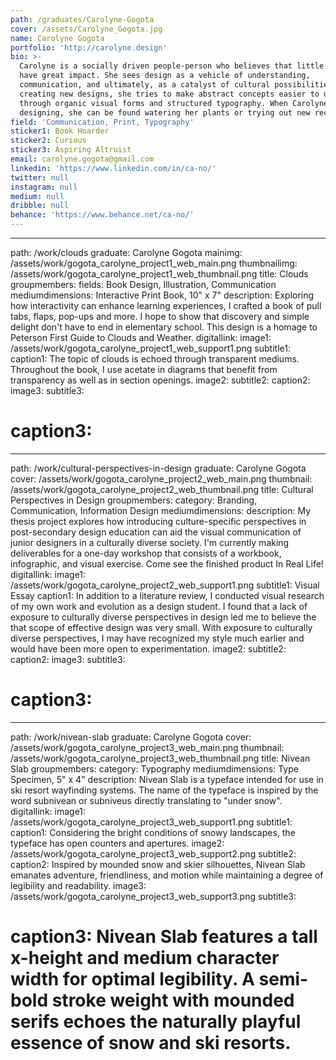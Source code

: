 ```yaml
---
path: /graduates/Carolyne-Gogota
cover: /assets/Carolyne_Gogota.jpg
name: Carolyne Gogota
portfolio: 'http://carolyne.design'
bio: >-
  Carolyne is a socially driven people-person who believes that little changes
  have great impact. She sees design as a vehicle of understanding,
  communication, and ultimately, as a catalyst of cultural possibilities. When
  creating new designs, she tries to make abstract concepts easier to understand
  through organic visual forms and structured typography. When Carolyne is not
  designing, she can be found watering her plants or trying out new recipes.
field: 'Communication, Print, Typography'
sticker1: Book Hoarder
sticker2: Curious
sticker3: Aspiring Altruist
email: carolyne.gogota@gmail.com
linkedin: 'https://www.linkedin.com/in/ca-no/'
twitter: null
instagram: null
medium: null
dribble: null
behance: 'https://www.behance.net/ca-no/'
---
```


--------------------------------------------------------------------------------

path: /work/clouds graduate: Carolyne Gogota mainimg: /assets/work/gogota_carolyne_project1_web_main.png thumbnailimg: /assets/work/gogota_carolyne_project1_web_thumbnail.png title: Clouds groupmembers: fields: Book Design, Illustration, Communication mediumdimensions: Interactive Print Book, 10" x 7" description: Exploring how interactivity can enhance learning experiences, I crafted a book of pull tabs, flaps, pop-ups and more. I hope to show that discovery and simple delight don't have to end in elementary school. This design is a homage to Peterson First Guide to Clouds and Weather. digitallink: image1: /assets/work/gogota_carolyne_project1_web_support1.png subtitle1: caption1: The topic of clouds is echoed through transparent mediums. Throughout the book, I use acetate in diagrams that benefit from transparency as well as in section openings. image2: subtitle2: caption2: image3: subtitle3:

# caption3:

--------------------------------------------------------------------------------

path: /work/cultural-perspectives-in-design graduate: Carolyne Gogota cover: /assets/work/gogota_carolyne_project2_web_main.png thumbnail: /assets/work/gogota_carolyne_project2_web_thumbnail.png title: Cultural Perspectives in Design groupmembers: category: Branding, Communication, Information Design mediumdimensions: description: My thesis project explores how introducing culture-specific perspectives in post-secondary design education can aid the visual communication of junior designers in a culturally diverse society. I'm currently making deliverables for a one-day workshop that consists of a workbook, infographic, and visual exercise. Come see the finished product In Real Life! digitallink: image1: /assets/work/gogota_carolyne_project2_web_support1.png subtitle1: Visual Essay caption1: In addition to a literature review, I conducted visual research of my own work and evolution as a design student. I found that a lack of exposure to culturally diverse perspectives in design led me to believe the that scope of effective design was very small. With exposure to culturally diverse perspectives, I may have recognized my style much earlier and would have been more open to experimentation. image2: subtitle2: caption2: image3: subtitle3:

# caption3:

--------------------------------------------------------------------------------

path: /work/nivean-slab graduate: Carolyne Gogota cover: /assets/work/gogota_carolyne_project3_web_main.png thumbnail: /assets/work/gogota_carolyne_project3_web_thumbnail.png title: Nivean Slab groupmembers: category: Typography mediumdimensions: Type Specimen, 5" x 4" description: Nivean Slab is a typeface intended for use in ski resort wayfinding systems. The name of the typeface is inspired by the word subnivean or subniveus directly translating to "under snow". digitallink: image1: /assets/work/gogota_carolyne_project3_web_support1.png subtitle1: caption1: Considering the bright conditions of snowy landscapes, the typeface has open counters and apertures. image2: /assets/work/gogota_carolyne_project3_web_support2.png subtitle2: caption2: Inspired by mounded snow and skier silhouettes, Nivean Slab emanates adventure, friendliness, and motion while maintaining a degree of legibility and readability. image3: /assets/work/gogota_carolyne_project3_web_support3.png subtitle3:

# caption3: Nivean Slab features a tall x-height and medium character width for optimal legibility. A semi-bold stroke weight with mounded serifs echoes the naturally playful essence of snow and ski resorts.
